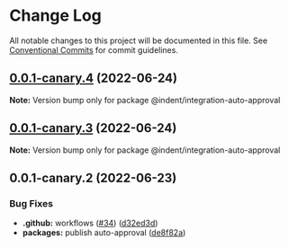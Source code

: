 # Change Log

All notable changes to this project will be documented in this file.
See [Conventional Commits](https://conventionalcommits.org) for commit guidelines.

## [0.0.1-canary.4](https://github.com/indentapis/integrations/compare/@indent/integration-auto-approval@0.0.1-canary.3...@indent/integration-auto-approval@0.0.1-canary.4) (2022-06-24)

**Note:** Version bump only for package @indent/integration-auto-approval





## [0.0.1-canary.3](https://github.com/indentapis/integrations/compare/@indent/integration-auto-approval@0.0.1-canary.2...@indent/integration-auto-approval@0.0.1-canary.3) (2022-06-24)

**Note:** Version bump only for package @indent/integration-auto-approval





## 0.0.1-canary.2 (2022-06-23)


### Bug Fixes

* **.github:** workflows ([#34](https://github.com/indentapis/integrations/issues/34)) ([d32ed3d](https://github.com/indentapis/integrations/commit/d32ed3d7f538fbb23a91465cbd04a3d7f7d75f60))
* **packages:** publish auto-approval ([de8f82a](https://github.com/indentapis/integrations/commit/de8f82aaf699d67d57461839cdae36d3ed00c0b7))
